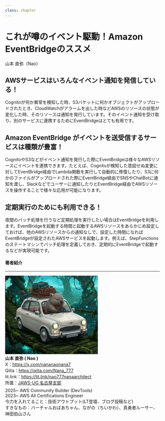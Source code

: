```yaml
---
class: chapter
---
```


# これが噂のイベント駆動！Amazon EventBridgeのススメ

<div class="flush-right">
山本 直弥（Nao）
</div>


## AWSサービスはいろんなイベント通知を発信している！
Cognitoが何か異常を検知した時、S3バケットに何かオブジェクトがアップロードされたとき、CloudWatchがアラームを出した時などAWSのリソースの状態が変化した時、そのリソースは通知を発行しています。そのイベント通知を受け取り、別のサービスに連携するためにEventBridgeはとても有用です。

## Amazon EventBridge がイベントを送受信するサービスは種類が豊富！
CognitoやS3などがイベント通知を発行した際にEventBridgeは様々なAWSリソースにイベントを連携できます。たとえば、Cognitoが検知した意図せぬ変更に対してEventBridge経由でLambda関数を実行して自動的に修復したり、S3に何かのファイルがアップロードされた際にEventBridge経由でSNSやChatBotに通知を渡し、Slackなどでユーザーに通知したりとEventBridge経由でAWSリソースを操作することで様々な応用が可能になります。

## 定期実行のためにも利用できる！
夜間のバッチ処理を行うなど定期処理を実行したい場合はEventBridgeを利用します。EventBridgeを起動する時間と起動するAWSリソースをあらかじめ設定しておけば、他のAWSリソースからの通知なしで、設定した時間になればEventBridgeが設定されたAWSサービスを起動します。例えば、StepFunctionsのステートマシンでバッチ処理を定義しておき、定期的にEventBridgeで起動するなどが実現可能です。


#### 著者紹介

---

<div class="author-profile">
    <img src="images/naosan.jpg" width="60%">
    <div>
        <div>
            <b>山本 直弥 ( Nao )</b></br> 
            X：<a href="https://x.com/nananaonana7">https://x.com/nananaonana7</a></br> 
            Qiita：<a href="https://qiita.com/Nana_777">https://qiita.com/Nana_777</a></br> 
            lit.link：<a href="https://qiita.com/Nana_777">https://lit.link/nao777nanaarchitect</a></br> 
            所属：<a href="https://jawsug-nagoya.connpass.com/">JAWS-UG 名古屋支部</a>
        </div>
    </div>
</div>
<p style="margin-top: 0.5em; margin-bottom: 2em;">
2025~ AWS Community Builder (DevTools) </br> 
2023~ AWS All Certifications Engineer </br> 
今力を入れてること：技術アウトプット(LT登壇、ブログ投稿など) </br> 
すきなもの：バーチャルおばあちゃん、ながの（ちいかわ）、真勇者ルーサー、神田伯山さん </br> 
</p>